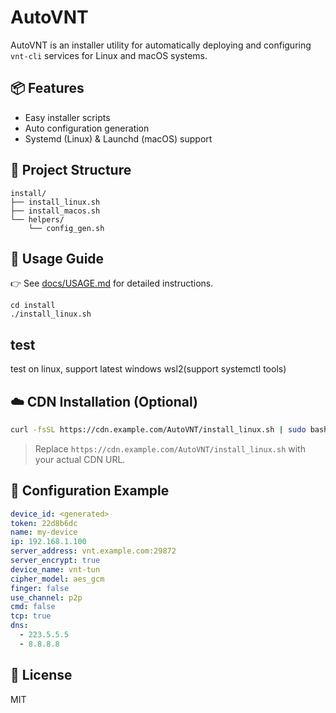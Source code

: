# AutoVNT

AutoVNT is an installer utility for automatically deploying and configuring `vnt-cli` services for Linux and macOS systems.

## 📦 Features
- Easy installer scripts
- Auto configuration generation
- Systemd (Linux) & Launchd (macOS) support

## 📂 Project Structure
```
install/
├── install_linux.sh
├── install_macos.sh
└── helpers/
    └── config_gen.sh
```

## 📖 Usage Guide
👉 See [docs/USAGE.md](docs/USAGE.md) for detailed instructions.

```shell
cd install
./install_linux.sh
```

## test

test on linux, support latest windows wsl2(support systemctl tools)

## ☁️ CDN Installation (Optional)
```bash
curl -fsSL https://cdn.example.com/AutoVNT/install_linux.sh | sudo bash
```
> Replace `https://cdn.example.com/AutoVNT/install_linux.sh` with your actual CDN URL.

## 🧩 Configuration Example
```yaml
device_id: <generated>
token: 22d8b6dc
name: my-device
ip: 192.168.1.100
server_address: vnt.example.com:29872
server_encrypt: true
device_name: vnt-tun
cipher_model: aes_gcm
finger: false
use_channel: p2p
cmd: false
tcp: true
dns:
  - 223.5.5.5
  - 8.8.8.8
```

## 📄 License
MIT

